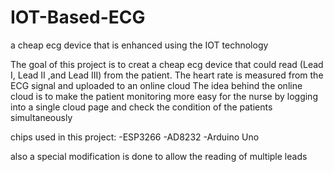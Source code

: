 # IOT-Based-ECG
a cheap ecg device that is enhanced using the IOT technology

The goal of this project is to creat a cheap ecg device that could read (Lead I, Lead II ,and Lead III) from the patient.
The heart rate is measured from the ECG signal and uploaded to an online cloud 
The idea behind the online cloud is to make the patient monitoring more easy for the nurse by logging into a single cloud page and check the condition of the patients simultaneously

chips used in this project:
-ESP3266
-AD8232
-Arduino Uno

also a special modification is done to allow the reading of multiple leads
